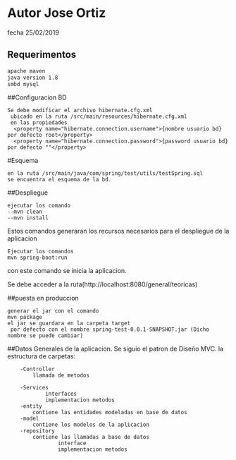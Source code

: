 # Autor Jose Ortiz

fecha 25/02/2019

## Requerimentos

```bash
apache maven
java version 1.8
smbd mysql 
```

##Configuracion BD

```
Se debe modificar el archivo hibernate.cfg.xml
 ubicado en la ruta /src/main/resources/hibernate.cfg.xml
 en las propiedades
  <property name="hibernate.connection.username">{nombre usuario bd} por defecto root</property>
  <property name="hibernate.connection.password">{password usuario bd} por defecto ""</property>
 ```
 #Esquema
  ``` 
  en la ruta /src/main/java/com/spring/test/utils/testSpring.sql
  se encuentra el esquema de la bd.
  ```

##Despliegue

```posicionarse en la raiz del proyecto y abrir una consola, 
ejecutar los comando 
--mvn clean
--mvn install
```
Estos comandos generaran los recursos necesarios para el despliegue de la aplicacion

```
Ejecutar los comandos
mvn spring-boot:run
```
con este comando se inicia la aplicacion.

Se debe acceder a la ruta(http://localhost:8080/general/teoricas)

##puesta en produccion
```
generar el jar con el comando
mvn package
el jar se guardara en la carpeta target
 por defecto con el nombre spring-test-0.0.1-SNAPSHOT.jar (Dicho nombre se puede cambiar)
```

##Datos Generales de la aplicacion.
Se siguio el patron de Diseño MVC.
la estructura de carpetas:
```
    -Controller
        llamada de metodos
        
    -Services
            interfaces
            implementacion metodos
    -entity
        contiene las entidades modeladas en base de datos
    -model
        contiene los modelos de la aplicacion
    -repository
        contiene las llamadas a base de datos
                interface
                implementacion metodos    
```

